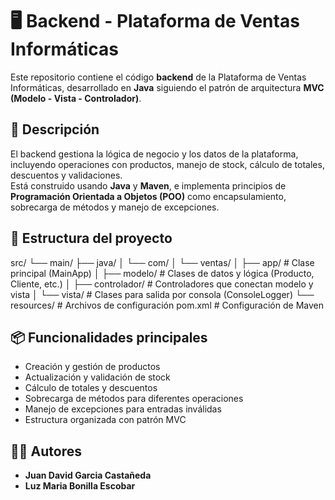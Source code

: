 # 🖥️ Backend - Plataforma de Ventas Informáticas

Este repositorio contiene el código **backend** de la Plataforma de Ventas Informáticas, desarrollado en **Java** siguiendo el patrón de arquitectura **MVC (Modelo - Vista - Controlador)**.

## 📌 Descripción

El backend gestiona la lógica de negocio y los datos de la plataforma, incluyendo operaciones con productos, manejo de stock, cálculo de totales, descuentos y validaciones.  
Está construido usando **Java** y **Maven**, e implementa principios de **Programación Orientada a Objetos (POO)** como encapsulamiento, sobrecarga de métodos y manejo de excepciones.

## 📂 Estructura del proyecto

src/
 └── main/
     ├── java/
     │   └── com/
     │       └── ventas/
     │           ├── app/         # Clase principal (MainApp)
     │           ├── modelo/      # Clases de datos y lógica (Producto, Cliente, etc.)
     │           ├── controlador/ # Controladores que conectan modelo y vista
     │           └── vista/       # Clases para salida por consola (ConsoleLogger)
     └── resources/               # Archivos de configuración
pom.xml                           # Configuración de Maven


## 📦 Funcionalidades principales

- Creación y gestión de productos
- Actualización y validación de stock
- Cálculo de totales y descuentos
- Sobrecarga de métodos para diferentes operaciones
- Manejo de excepciones para entradas inválidas
- Estructura organizada con patrón MVC

## 👨‍💻 Autores

- **Juan David Garcia Castañeda**  
- **Luz Maria Bonilla Escobar**
